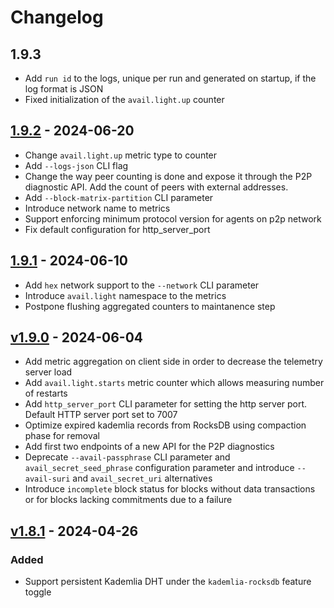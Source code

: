 # Changelog

## 1.9.3

- Add `run id` to the logs, unique per run and generated on startup, if the log format is JSON
- Fixed initialization of the `avail.light.up` counter

## [1.9.2](https://github.com/availproject/avail-light/releases/tag/v1.9.2) - 2024-06-20

- Change `avail.light.up` metric type to counter
- Add `--logs-json` CLI flag
- Change the way peer counting is done and expose it through the P2P diagnostic API. Add the count of peers with external addresses.
- Add `--block-matrix-partition` CLI parameter
- Introduce network name to metrics
- Support enforcing minimum protocol version for agents on p2p network
- Fix default configuration for http_server_port

## [1.9.1](https://github.com/availproject/avail-light/releases/tag/v1.9.1) - 2024-06-10

- Add `hex` network support to the `--network` CLI parameter
- Introduce `avail.light` namespace to the metrics
- Postpone flushing aggregated counters to maintanence step

## [v1.9.0](https://github.com/availproject/avail-light/releases/tag/v1.9.0) - 2024-06-04

- Add metric aggregation on client side in order to decrease the telemetry server load
- Add `avail.light.starts` metric counter which allows measuring number of restarts
- Add `http_server_port` CLI parameter for setting the http server port. Default HTTP server port set to 7007
- Optimize expired kademlia records from RocksDB using compaction phase for removal
- Add first two endpoints of a new API for the P2P diagnostics
- Deprecate `--avail-passphrase` CLI parameter and `avail_secret_seed_phrase` configuration parameter and introduce `--avail-suri` and `avail_secret_uri` alternatives
- Introduce `incomplete` block status for blocks without data transactions or for blocks lacking commitments due to a failure

## [v1.8.1](https://github.com/availproject/avail-light/releases/tag/v1.8.1) - 2024-04-26

### Added

- Support persistent Kademlia DHT under the `kademlia-rocksdb` feature toggle
